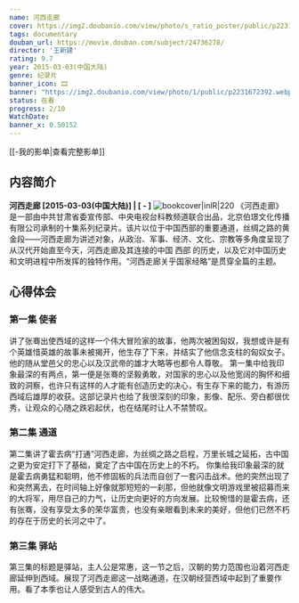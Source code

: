 ```yaml
---
name: 河西走廊
cover: https://img2.doubanio.com/view/photo/s_ratio_poster/public/p2231672392.webp
tags: documentary
douban_url: https://movie.douban.com/subject/24736278/
director: '王新建'
rating: 9.7
year: 2015-03-03(中国大陆)
genre: 纪录片
banner_icon: 🎞
banner: "https://img2.doubanio.com/view/photo/1/public/p2231672392.webp"
status: 在看
progress: 2/10
WatchDate: 
banner_x: 0.50152
---
```

[[-我的影单|查看完整影单]]
## 内容简介
**河西走廊 [2015-03-03(中国大陆)] | [ - ]** ![bookcover|inlR|220](https://img2.doubanio.com/view/photo/s_ratio_poster/public/p2231672392.webp)
《河西走廊》是一部由中共甘肃省委宣传部、中央电视台科教频道联合出品，北京伯璟文化传播有限公司承制的十集系列纪录片。该片以位于中国西部的重要通道，丝绸之路的黄金段——河西走廊为讲述对象，从政治、军事、经济、文化、宗教等多角度呈现了从汉代开始直至今天，河西走廊及其连接的中国 西部 的历史，以及它对中国历史和文明进程中所发挥的独特作用。“河西走廊关乎国家经略”是贯穿全篇的主题。
## 心得体会

### 第一集 使者
讲了张骞出使西域的这样一个伟大冒险家的故事，他两次被困匈奴，我想或许是有个英雄惜英雄的故事未被揭开，他生存了下来，并结实了他信念支柱的匈奴女子。他的随从堂邑父的忠心以及汉武帝的雄才大略等也都令人尊敬。
第一集中给我印象最深的有两点，第一便是张骞的坚毅勇敢，对国家的忠心以及他宽阔的胸怀和细致的洞察，也许只有这样的人才能有创造历史的决心，有生存下来的能力，有游历西域后雄厚的收获。这部记录片也给了我很深刻的印象，影像、配乐、旁白都很优秀，让观众的心随之跌宕起伏，也在结尾时让人不禁赞叹。

### 第二集 通道
第二集讲了霍去病“打通”河西走廊，为丝绸之路之启程，万里长城之延拓，古中国之更为安定打下了基础，奠定了古中国在历史上的不朽。
你集给我印象最深的就是霍去病勇猛和聪明，他不修固板的兵法而自创了一套闪击战术。他的突然出现了和突然离去，在时间轴上好像就那短短的一刹那，但他就像文明游戏里被招募而来的大将军，用尽自己的力气，让历史向更好的方向发展。比较惋惜的是霍去病，还有张骞，没有享受太多的荣华富贵，也没有亲眼看到未来的美好，但他们已然不朽的存在于历史的长河之中了。

### 第三集 驿站
第三集的标题是驿站，主人公是常惠，这一节之后，汉朝的势力范围也沿着河西走廊延伸到西域。展现了河西走廊这一战略通道，在汉朝经营西域中起到了重要作用。看了本季也让人感受到古人的伟大。